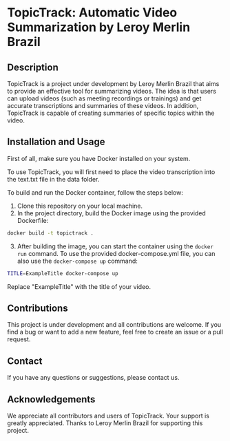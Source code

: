 # TopicTrack: Automatic Video Summarization by Leroy Merlin Brazil

## Description

TopicTrack is a project under development by Leroy Merlin Brazil that aims to provide an effective tool for summarizing videos. The idea is that users can upload videos (such as meeting recordings or trainings) and get accurate transcriptions and summaries of these videos. In addition, TopicTrack is capable of creating summaries of specific topics within the video.

## Installation and Usage

First of all, make sure you have Docker installed on your system.

To use TopicTrack, you will first need to place the video transcription into the text.txt file in the data folder.

To build and run the Docker container, follow the steps below:

1. Clone this repository on your local machine.
2. In the project directory, build the Docker image using the provided Dockerfile:

```bash
docker build -t topictrack .
```

3. After building the image, you can start the container using the `docker run` command. To use the provided docker-compose.yml file, you can also use the `docker-compose up` command:

```bash
TITLE=ExampleTitle docker-compose up
```

Replace "ExampleTitle" with the title of your video.

## Contributions

This project is under development and all contributions are welcome. If you find a bug or want to add a new feature, feel free to create an issue or a pull request.

## Contact

If you have any questions or suggestions, please contact us.

## Acknowledgements

We appreciate all contributors and users of TopicTrack. Your support is greatly appreciated. Thanks to Leroy Merlin Brazil for supporting this project.